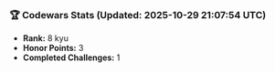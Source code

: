 ### 🏆 Codewars Stats (Updated: 2025-10-29 21:07:54 UTC)

- **Rank:** 8 kyu
- **Honor Points:** 3
- **Completed Challenges:** 1
